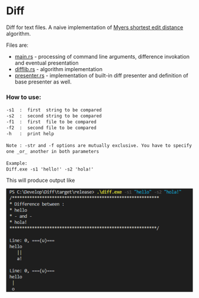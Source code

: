 # Diff
Diff for text files.
A naive implementation of [Myers shortest edit distance](https://blog.jcoglan.com/2017/02/12/the-myers-diff-algorithm-part-1/) algorithm. 

Files are: 

- [main.rs](https://github.com/tigranmt/Diff/blob/master/src/main.rs) - processing of command line arguments, difference invokation and eventual presentation 
- [difflib.rs](https://github.com/tigranmt/Diff/blob/master/src/diff/difflib.rs) - algorithm implementation 
- [presenter.rs](https://github.com/tigranmt/Diff/blob/master/src/diff/presenter.rs) - implementation of built-in diff presenter and definition of base presenter as well. 


### How to use:

```
-s1  :  first  string to be compared
-s2  :  second string to be compared
-f1  :  first  file to be compared
-f2  :  second file to be compared
-h   :  print help

Note : -str and -f options are mutually exclusive. You have to specify one _or_ another in both parameters

Example:
Diff.exe -s1 'hello!' -s2 'hola!'
```
This will produce output like 

![screenshot](https://github.com/tigranmt/Diff/blob/master/res/screen.png)
